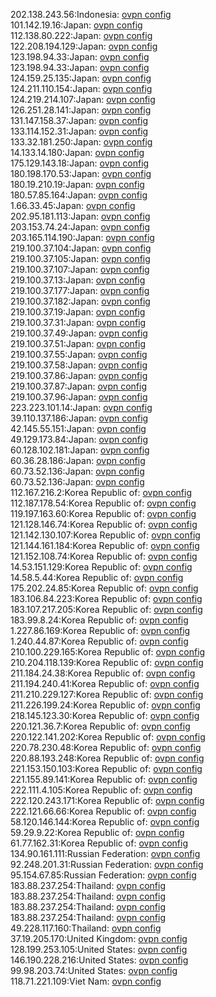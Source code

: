 202.138.243.56:Indonesia: [ovpn config](vpn/202_138_243_56.ovpn)  
101.142.19.16:Japan: [ovpn config](vpn/101_142_19_16.ovpn)  
112.138.80.222:Japan: [ovpn config](vpn/112_138_80_222.ovpn)  
122.208.194.129:Japan: [ovpn config](vpn/122_208_194_129.ovpn)  
123.198.94.33:Japan: [ovpn config](vpn/123_198_94_33.ovpn)  
123.198.94.33:Japan: [ovpn config](vpn/123_198_94_33.ovpn)  
124.159.25.135:Japan: [ovpn config](vpn/124_159_25_135.ovpn)  
124.211.110.154:Japan: [ovpn config](vpn/124_211_110_154.ovpn)  
124.219.214.107:Japan: [ovpn config](vpn/124_219_214_107.ovpn)  
126.251.28.141:Japan: [ovpn config](vpn/126_251_28_141.ovpn)  
131.147.158.37:Japan: [ovpn config](vpn/131_147_158_37.ovpn)  
133.114.152.31:Japan: [ovpn config](vpn/133_114_152_31.ovpn)  
133.32.181.250:Japan: [ovpn config](vpn/133_32_181_250.ovpn)  
14.133.14.180:Japan: [ovpn config](vpn/14_133_14_180.ovpn)  
175.129.143.18:Japan: [ovpn config](vpn/175_129_143_18.ovpn)  
180.198.170.53:Japan: [ovpn config](vpn/180_198_170_53.ovpn)  
180.19.210.19:Japan: [ovpn config](vpn/180_19_210_19.ovpn)  
180.57.85.164:Japan: [ovpn config](vpn/180_57_85_164.ovpn)  
1.66.33.45:Japan: [ovpn config](vpn/1_66_33_45.ovpn)  
202.95.181.113:Japan: [ovpn config](vpn/202_95_181_113.ovpn)  
203.153.74.24:Japan: [ovpn config](vpn/203_153_74_24.ovpn)  
203.165.114.190:Japan: [ovpn config](vpn/203_165_114_190.ovpn)  
219.100.37.104:Japan: [ovpn config](vpn/219_100_37_104.ovpn)  
219.100.37.105:Japan: [ovpn config](vpn/219_100_37_105.ovpn)  
219.100.37.107:Japan: [ovpn config](vpn/219_100_37_107.ovpn)  
219.100.37.13:Japan: [ovpn config](vpn/219_100_37_13.ovpn)  
219.100.37.177:Japan: [ovpn config](vpn/219_100_37_177.ovpn)  
219.100.37.182:Japan: [ovpn config](vpn/219_100_37_182.ovpn)  
219.100.37.19:Japan: [ovpn config](vpn/219_100_37_19.ovpn)  
219.100.37.31:Japan: [ovpn config](vpn/219_100_37_31.ovpn)  
219.100.37.49:Japan: [ovpn config](vpn/219_100_37_49.ovpn)  
219.100.37.51:Japan: [ovpn config](vpn/219_100_37_51.ovpn)  
219.100.37.55:Japan: [ovpn config](vpn/219_100_37_55.ovpn)  
219.100.37.58:Japan: [ovpn config](vpn/219_100_37_58.ovpn)  
219.100.37.86:Japan: [ovpn config](vpn/219_100_37_86.ovpn)  
219.100.37.87:Japan: [ovpn config](vpn/219_100_37_87.ovpn)  
219.100.37.96:Japan: [ovpn config](vpn/219_100_37_96.ovpn)  
223.223.101.14:Japan: [ovpn config](vpn/223_223_101_14.ovpn)  
39.110.137.186:Japan: [ovpn config](vpn/39_110_137_186.ovpn)  
42.145.55.151:Japan: [ovpn config](vpn/42_145_55_151.ovpn)  
49.129.173.84:Japan: [ovpn config](vpn/49_129_173_84.ovpn)  
60.128.102.181:Japan: [ovpn config](vpn/60_128_102_181.ovpn)  
60.36.28.186:Japan: [ovpn config](vpn/60_36_28_186.ovpn)  
60.73.52.136:Japan: [ovpn config](vpn/60_73_52_136.ovpn)  
60.73.52.136:Japan: [ovpn config](vpn/60_73_52_136.ovpn)  
112.167.216.2:Korea Republic of: [ovpn config](vpn/112_167_216_2.ovpn)  
112.187.178.54:Korea Republic of: [ovpn config](vpn/112_187_178_54.ovpn)  
119.197.163.60:Korea Republic of: [ovpn config](vpn/119_197_163_60.ovpn)  
121.128.146.74:Korea Republic of: [ovpn config](vpn/121_128_146_74.ovpn)  
121.142.130.107:Korea Republic of: [ovpn config](vpn/121_142_130_107.ovpn)  
121.144.161.184:Korea Republic of: [ovpn config](vpn/121_144_161_184.ovpn)  
121.152.108.74:Korea Republic of: [ovpn config](vpn/121_152_108_74.ovpn)  
14.53.151.129:Korea Republic of: [ovpn config](vpn/14_53_151_129.ovpn)  
14.58.5.44:Korea Republic of: [ovpn config](vpn/14_58_5_44.ovpn)  
175.202.24.85:Korea Republic of: [ovpn config](vpn/175_202_24_85.ovpn)  
183.106.84.223:Korea Republic of: [ovpn config](vpn/183_106_84_223.ovpn)  
183.107.217.205:Korea Republic of: [ovpn config](vpn/183_107_217_205.ovpn)  
183.99.8.24:Korea Republic of: [ovpn config](vpn/183_99_8_24.ovpn)  
1.227.86.169:Korea Republic of: [ovpn config](vpn/1_227_86_169.ovpn)  
1.240.44.87:Korea Republic of: [ovpn config](vpn/1_240_44_87.ovpn)  
210.100.229.165:Korea Republic of: [ovpn config](vpn/210_100_229_165.ovpn)  
210.204.118.139:Korea Republic of: [ovpn config](vpn/210_204_118_139.ovpn)  
211.184.24.38:Korea Republic of: [ovpn config](vpn/211_184_24_38.ovpn)  
211.194.240.41:Korea Republic of: [ovpn config](vpn/211_194_240_41.ovpn)  
211.210.229.127:Korea Republic of: [ovpn config](vpn/211_210_229_127.ovpn)  
211.226.199.24:Korea Republic of: [ovpn config](vpn/211_226_199_24.ovpn)  
218.145.123.30:Korea Republic of: [ovpn config](vpn/218_145_123_30.ovpn)  
220.121.36.7:Korea Republic of: [ovpn config](vpn/220_121_36_7.ovpn)  
220.122.141.202:Korea Republic of: [ovpn config](vpn/220_122_141_202.ovpn)  
220.78.230.48:Korea Republic of: [ovpn config](vpn/220_78_230_48.ovpn)  
220.88.193.248:Korea Republic of: [ovpn config](vpn/220_88_193_248.ovpn)  
221.153.150.103:Korea Republic of: [ovpn config](vpn/221_153_150_103.ovpn)  
221.155.89.141:Korea Republic of: [ovpn config](vpn/221_155_89_141.ovpn)  
222.111.4.105:Korea Republic of: [ovpn config](vpn/222_111_4_105.ovpn)  
222.120.243.171:Korea Republic of: [ovpn config](vpn/222_120_243_171.ovpn)  
222.121.66.66:Korea Republic of: [ovpn config](vpn/222_121_66_66.ovpn)  
58.120.146.144:Korea Republic of: [ovpn config](vpn/58_120_146_144.ovpn)  
59.29.9.22:Korea Republic of: [ovpn config](vpn/59_29_9_22.ovpn)  
61.77.162.31:Korea Republic of: [ovpn config](vpn/61_77_162_31.ovpn)  
134.90.161.111:Russian Federation: [ovpn config](vpn/134_90_161_111.ovpn)  
92.248.201.31:Russian Federation: [ovpn config](vpn/92_248_201_31.ovpn)  
95.154.67.85:Russian Federation: [ovpn config](vpn/95_154_67_85.ovpn)  
183.88.237.254:Thailand: [ovpn config](vpn/183_88_237_254.ovpn)  
183.88.237.254:Thailand: [ovpn config](vpn/183_88_237_254.ovpn)  
183.88.237.254:Thailand: [ovpn config](vpn/183_88_237_254.ovpn)  
183.88.237.254:Thailand: [ovpn config](vpn/183_88_237_254.ovpn)  
49.228.117.160:Thailand: [ovpn config](vpn/49_228_117_160.ovpn)  
37.19.205.170:United Kingdom: [ovpn config](vpn/37_19_205_170.ovpn)  
128.199.253.105:United States: [ovpn config](vpn/128_199_253_105.ovpn)  
146.190.228.216:United States: [ovpn config](vpn/146_190_228_216.ovpn)  
99.98.203.74:United States: [ovpn config](vpn/99_98_203_74.ovpn)  
118.71.221.109:Viet Nam: [ovpn config](vpn/118_71_221_109.ovpn)  
